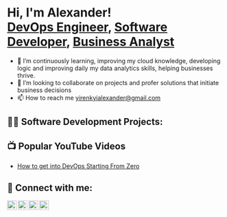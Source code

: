 <h1>Hi, I'm Alexander! <br/><a href="https://github.com/yirenkyialexander">DevOps Engineer</a>, <a href="https://www.linkedin.com/in/alexanderyirenkyi/">Software Developer</a>, <a href="https://www.linkedin.com/in/alexanderyirenkyi/">Business Analyst</a></h1>

- 🌱 I’m continuously learning, improving my cloud knowledge, developing logic and improving daily my data analytics skills, helping businesses thrive.
- 💞️ I’m looking to collaborate on projects and profer solutions that initiate business decisions
- 📫 How to reach me yirenkyialexander@gmail.com

<h2>👨‍💻 Software Development Projects:</h2>
<!---
- <b>Data Structures and Algorithms Practice (AlgoExpert)</b>
  - [Praciting DS & Algos in Python](https://github.com/joshmadakor1/Algorithms-Practice)
- <b>PowerShell</b>
  - [Windows EventLog: Failed RDP Logins Source IP to full GeoData Conversion](https://github.com/joshmadakor1/Sentinel-Lab)
-->

<h2>📺 Popular YouTube Videos</h2>

- [How to get into DevOps Starting From Zero](Loading...)


<h2> 🤳 Connect with me:</h2>

[<img align="left" alt="yirenkyialexander | YouTube" width="22px" src="https://cdn.jsdelivr.net/npm/simple-icons@v3/icons/youtube.svg" />][youtube]
[<img align="left" alt="yirenkyialexander | Twitter" width="22px" src="https://cdn.jsdelivr.net/npm/simple-icons@v3/icons/twitter.svg" />][twitter]
[<img align="left" alt="yirenkyialexander | LinkedIn" width="22px" src="https://cdn.jsdelivr.net/npm/simple-icons@v3/icons/linkedin.svg" />][linkedin]
[<img align="left" alt="yirenkyialexander | Instagram" width="22px" src="https://cdn.jsdelivr.net/npm/simple-icons@v3/icons/instagram.svg" />][instagram]

[twitter]: Loading...
[youtube]: Loading....
[instagram]: https://www.instagram.com/alex_yirenkyi/
[linkedin]: https://www.linkedin.com/in/alexanderyirenkyi/

<!---
yirenkyialexander/yirenkyialexander is a ✨ special ✨ repository because its `README.md` (this file) appears on your GitHub profile.
You can click the Preview link to take a look at your changes.

- 🔭 I’m currently working on ...
- 🌱 I’m currently learning ...
- 👯 I’m looking to collaborate on ...
- 🤔 I’m looking for help with ...
- 💬 Ask me about ...
- 📫 How to reach me: ...
- 😄 Pronouns: ...
- ⚡ Fun fact: ...
-->
